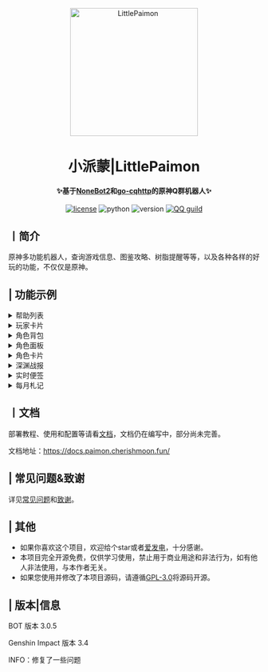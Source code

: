 <p align="center" >
  <a href="https://github.com/CMHopeSunshine/LittlePaimon/tree/nonebot2"><img src="http://static.cherishmoon.fun/LittlePaimon/readme/logo.png" width="256" height="256" alt="LittlePaimon"></a>
</p>
<h1 align="center">小派蒙|LittlePaimon</h1>
<h4 align="center">✨基于<a href="https://github.com/nonebot/nonebot2" target="_blank">NoneBot2</a>和<a href="https://github.com/Mrs4s/go-cqhttp" target="_blank">go-cqhttp</a>的原神Q群机器人✨</h4>

<p align="center">
    <a href="https://cdn.jsdelivr.net/gh/CMHopeSunshine/LittlePaimon@master/LICENSE"><img src="https://img.shields.io/github/license/CMHopeSunshine/LittlePaimon" alt="license"></a>
    <img src="https://img.shields.io/badge/Python-3.8+-yellow" alt="python">
    <img src="https://img.shields.io/badge/Version-3.0.5-green" alt="version">
    <a href="https://qun.qq.com/qqweb/qunpro/share?_wv=3&_wwv=128&inviteCode=MmWrI&from=246610&biz=ka"><img src="https://img.shields.io/badge/QQ频道交流-尘世闲游-blue?style=flat-square" alt="QQ guild"></a>
</p>

## 丨简介


原神多功能机器人，查询游戏信息、图鉴攻略、树脂提醒等等，以及各种各样的好玩的功能，不仅仅是原神。


## | 功能示例
<details>
<summary>帮助列表</summary>
<img src="https://static.cherishmoon.fun/LittlePaimon/readme/new/help.jpg" alt="help">
</details>

<details>
<summary>玩家卡片</summary>
<img src="https://static.cherishmoon.fun/LittlePaimon/readme/new/ys.jpg" alt="ys">
</details>

<details>
<summary>角色背包</summary>
<img src="https://static.cherishmoon.fun/LittlePaimon/readme/new/ysa.jpg" alt="ysa">
</details>

<details>
<summary>角色面板</summary>
<img src="https://static.cherishmoon.fun/LittlePaimon/readme/new/ysd.jpg" alt="ysd">
</details>

<details>
<summary>角色卡片</summary>
<img src="https://static.cherishmoon.fun/LittlePaimon/readme/new/ysc.jpg" alt="ysc">
</details>

<details>
<summary>深渊战报</summary>
<img src="https://static.cherishmoon.fun/LittlePaimon/readme/new/sy.jpg" alt="sy">
</details>

<details>
<summary>实时便签</summary>
<img src="https://static.cherishmoon.fun/LittlePaimon/readme/ssbq.jpg" alt="ssbq">
</details>

<details>
<summary>每月札记</summary>
<img src="https://static.cherishmoon.fun/LittlePaimon/readme/myzj.jpg" alt="myzj">
</details>

## 丨文档

部署教程、使用和配置等请看[文档](https://docs.paimon.cherishmoon.fun/)，文档仍在编写中，部分尚未完善。

文档地址：https://docs.paimon.cherishmoon.fun/

## | 常见问题&致谢

详见[常见问题](https://docs.paimon.cherishmoon.fun/question.html)和[致谢](https://docs.paimon.cherishmoon.fun/thanks.html)。


## | 其他
- 如果你喜欢这个项目，欢迎给个star或者[爱发电](https://afdian.net/a/cherishmoon)，十分感谢。
- 本项目完全开源免费，仅供学习使用，禁止用于商业用途和非法行为，如有他人非法使用，与本作者无关。
- 如果您使用并修改了本项目源码，请遵循[GPL-3.0](https://github.com/CMHopeSunshine/LittlePaimon/blob/Bot/LICENSE)将源码开源。

## | 版本|信息
BOT 版本 3.0.5

Genshin Impact 版本 3.4

INFO：修复了一些问题

